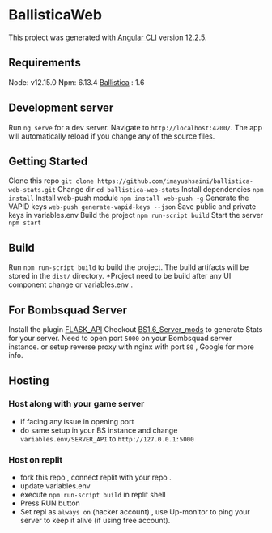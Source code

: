 # BallisticaWeb

This project was generated with [Angular CLI](https://github.com/angular/angular-cli) version 12.2.5.

## Requirements
Node: v12.15.0
Npm: 6.13.4
[Ballistica](https://github.com/efroemling/ballistica) : 1.6

## Development server

Run `ng serve` for a dev server. Navigate to `http://localhost:4200/`. The app will automatically reload if you change any of the source files.

## Getting Started

Clone this repo `git clone https://github.com/imayushsaini/ballistica-web-stats.git`
Change dir  `cd ballistica-web-stats`
Install dependencies `npm install`
Install web-push module `npm install web-push -g`
Generate the VAPID keys `web-push generate-vapid-keys --json`
Save public and private keys in variables.env
Build the project `npm run-script build`
Start the server `npm start`

## Build

Run `npm run-script build` to build the project. The build artifacts will be stored in the `dist/` directory.
*Project need to be build after any UI component change or variables.env . 

## For Bombsquad Server

Install the plugin [FLASK_API](https://github.com/imayushsaini/ballistica-web-stats/tree/BS1.6_Plugin)
Checkout [BS1.6_Server_mods](https://github.com/imayushsaini/Bombsquad-Ballistica-Modded-Server) to generate Stats for your server.
Need to open port `5000` on your Bombsquad server instance.
or setup reverse proxy with nginx with port `80` , Google for more info.

## Hosting

### Host along with your game server
- if facing any issue in opening port 
- do same setup in your BS instance and change `variables.env/SERVER_API` to `http://127.0.0.1:5000` 

### Host on replit 
- fork this repo , connect replit with your repo .
- update variables.env
- execute `npm run-script build` in replit shell
- Press RUN button
- Set repl as `always on` (hacker account) , use Up-monitor to ping your server to keep it alive (if using free account).
